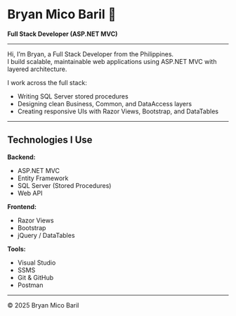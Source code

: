 # Bryan Mico Baril 👋

**Full Stack Developer (ASP.NET MVC)**  

---

Hi, I’m Bryan, a Full Stack Developer from the Philippines.  
I build scalable, maintainable web applications using ASP.NET MVC with layered architecture.

I work across the full stack:  
- Writing SQL Server stored procedures  
- Designing clean Business, Common, and DataAccess layers  
- Creating responsive UIs with Razor Views, Bootstrap, and DataTables  

---

## Technologies I Use

**Backend:**  
- ASP.NET MVC  
- Entity Framework  
- SQL Server (Stored Procedures)  
- Web API  

**Frontend:**  
- Razor Views  
- Bootstrap  
- jQuery / DataTables  

**Tools:**  
- Visual Studio  
- SSMS  
- Git & GitHub  
- Postman  

---

© 2025 Bryan Mico Baril
